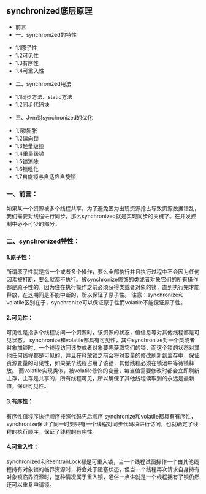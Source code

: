 ## synchronized底层原理
- 前言
- 一、synchronized的特性
 * 1.1原子性
 * 1.2可见性
 * 1.3有序性
 * 1.4可重入性
 
+ 二、synchronized用法
 * 1.1同步方法、static方法
 * 1.2同步代码块
+ 三、Jvm对synchronized的优化
* 1.1锁膨胀
* 1.2偏向锁
* 1.3轻量级锁
* 1.4重量级锁
* 1.5锁消除
* 1.6锁粗化
* 1.7自旋锁与自适应自旋锁

### 一、前言：
 如果某一个资源被多个线程共享，为了避免因为出现资源抢占导致资源数据错乱，我们需要对线程进行同步，那么synchronized就是实现同步的关键字。在并发控制中必不可少的部分。
 ### 二、synchronized特性：
 #### 1.原子性：
 所谓原子性就是指一个或者多个操作，要么全部执行并且执行过程中不会因为任何因素被打断，要么就都不执行。被synchronize修饰的类或者对象它们的所有操作都是原子性的，因为住在执行操作之前必须获得类或者对象的锁，直到执行完才能释放，在这期间是不能中断的，所以保证了原子性。
 注意：synchronize和volatile区别在于，synchronize可以保证原子性而volatile不能保证原子性。
 #### 2.可见性：
 可见性是指多个线程访问一个资源时，该资源的状态，值信息等对其他线程都是可见状态。
 synchronize和volatile都具有可见性，其中synchronize对一个类或者对象加锁时，一个线程访问该类或者对象要先获取它们的锁，而这个锁的状态对其他任何线程都是可见的，并且在释放锁之前会将对变量的修改刷新到主存中，保证资源变量的可见性，如果某个线程占用了该锁，其他线程必须在锁池中等待锁释放。
 而volatile实现类似，被volatile修饰的变量，每当值需要修改时都会立即刷新主存，主存是共享的，所有线程可见，所以确保了其他线程读取到的永远是最新值，保证可见性。
 #### 3.有序性：
 有序性值程序执行顺序按照代码先后顺序
 synchronize和volatile都具有有序性，synchronize保证了同一时刻只有一个线程对同步代码块进行访问，也就确定了线程的执行顺序，保证了线程的有序性。
 #### 4.可重入性：
 synchronized和ReentranLock都是可重入锁，当一个线程试图操作一个由其他线程持有对象锁的临界资源时，将会处于阻塞状态，但当一个线程再次请求自身持有对象锁临界资源时，这种情况属于重入锁，通俗一点讲就是一个线程拥有了锁仍然还可以重复申请锁。

